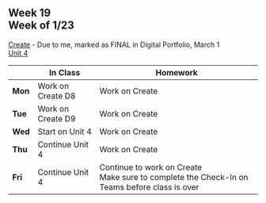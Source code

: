 ## Week 19 <br>Week of 1/23

[Create](/apcsp/curriculum/pt/create) - Due to me, marked as FINAL in Digital Portfolio, March 1<br>[Unit 4](/apcsp/curriculum/4)

  |       |In Class               |Homework   |
  |-------|---------              |---------  |
  |**Mon**|Work on Create D8 |Work on Create |
  |**Tue**|Work on Create D9 |Work on Create |
  |**Wed**|Start on Unit 4 |Work on Create |
  |**Thu**|Continue Unit 4 |Work on Create |
  |**Fri**|Continue Unit 4 |Continue to work on Create<br>Make sure to complete the Check-In on Teams before class is over |

<!-- <img src="https://techvidvan.com/tutorials/wp-content/uploads/sites/2/2019/12/Applications-of-python.jpg" alt="python applications" height="400"> -->

<meta http-equiv="refresh" content="300"/>
